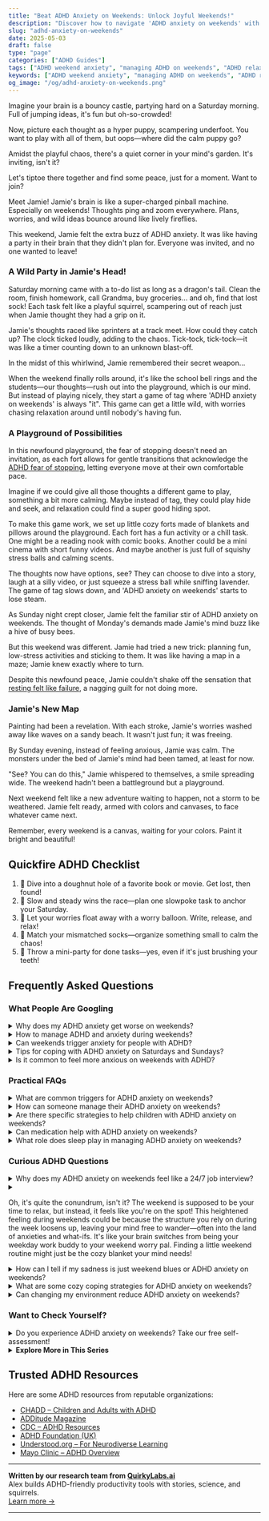 ```yaml
---
title: "Beat ADHD Anxiety on Weekends: Unlock Joyful Weekends!"
description: "Discover how to navigate 'ADHD anxiety on weekends' with our cozy blog. Feel seen and understood with tips that turn chaos into calm. Join us for a peaceful mental getaway!"
slug: "adhd-anxiety-on-weekends"
date: 2025-05-03
draft: false
type: "page"
categories: ["ADHD Guides"]
tags: ["ADHD weekend anxiety", "managing ADHD on weekends", "ADHD relaxation techniques", "coping with ADHD chaos", "ADHD playful coping strategies", "dealing with ADHD impulsivity", "ADHD and weekend productivity"]
keywords: ["ADHD weekend anxiety", "managing ADHD on weekends", "ADHD relaxation techniques", "coping with ADHD chaos", "ADHD playful coping strategies", "dealing with ADHD impulsivity", "ADHD and weekend productivity"]
og_image: "/og/adhd-anxiety-on-weekends.png"
---
```


Imagine your brain is a bouncy castle, partying hard on a Saturday morning. Full of jumping ideas, it's fun but oh-so-crowded!

Now, picture each thought as a hyper puppy, scampering underfoot. You want to play with all of them, but oops—where did the calm puppy go?

Amidst the playful chaos, there's a quiet corner in your mind's garden. It's inviting, isn't it?

Let's tiptoe there together and find some peace, just for a moment. Want to join?

Meet Jamie! Jamie's brain is like a super-charged pinball machine. Especially on weekends! Thoughts ping and zoom everywhere. Plans, worries, and wild ideas bounce around like lively fireflies.

This weekend, Jamie felt the extra buzz of ADHD anxiety. It was like having a party in their brain that they didn't plan for. Everyone was invited, and no one wanted to leave!

### A Wild Party in Jamie's Head!

Saturday morning came with a to-do list as long as a dragon's tail. Clean the room, finish homework, call Grandma, buy groceries... and oh, find that lost sock! Each task felt like a playful squirrel, scampering out of reach just when Jamie thought they had a grip on it.

Jamie's thoughts raced like sprinters at a track meet. How could they catch up? The clock ticked loudly, adding to the chaos. Tick-tock, tick-tock—it was like a timer counting down to an unknown blast-off.

In the midst of this whirlwind, Jamie remembered their secret weapon...

When the weekend finally rolls around, it's like the school bell rings and the students—our thoughts—rush out into the playground, which is our mind. But instead of playing nicely, they start a game of tag where 'ADHD anxiety on weekends' is always "it". This game can get a little wild, with worries chasing relaxation around until nobody's having fun.

### A Playground of Possibilities

In this newfound playground, the fear of stopping doesn't need an invitation, as each fort allows for gentle transitions that acknowledge the [ADHD fear of stopping](/pages/adhd-fear-of-stopping/), letting everyone move at their own comfortable pace.

Imagine if we could give all those thoughts a different game to play, something a bit more calming. Maybe instead of tag, they could play hide and seek, and relaxation could find a super good hiding spot.

To make this game work, we set up little cozy forts made of blankets and pillows around the playground. Each fort has a fun activity or a chill task. One might be a reading nook with comic books. Another could be a mini cinema with short funny videos. And maybe another is just full of squishy stress balls and calming scents.

The thoughts now have options, see? They can choose to dive into a story, laugh at a silly video, or just squeeze a stress ball while sniffing lavender. The game of tag slows down, and 'ADHD anxiety on weekends' starts to lose steam.

As Sunday night crept closer, Jamie felt the familiar stir of ADHD anxiety on weekends. The thought of Monday's demands made Jamie's mind buzz like a hive of busy bees.

But this weekend was different. Jamie had tried a new trick: planning fun, low-stress activities and sticking to them. It was like having a map in a maze; Jamie knew exactly where to turn.

Despite this newfound peace, Jamie couldn't shake off the sensation that [resting felt like failure](/pages/adhd-rest-feels-like-failure/), a nagging guilt for not doing more.

### Jamie's New Map

Painting had been a revelation. With each stroke, Jamie's worries washed away like waves on a sandy beach. It wasn't just fun; it was freeing.

By Sunday evening, instead of feeling anxious, Jamie was calm. The monsters under the bed of Jamie's mind had been tamed, at least for now.

"See? You can do this," Jamie whispered to themselves, a smile spreading wide. The weekend hadn't been a battleground but a playground.

Next weekend felt like a new adventure waiting to happen, not a storm to be weathered. Jamie felt ready, armed with colors and canvases, to face whatever came next.

Remember, every weekend is a canvas, waiting for your colors. Paint it bright and beautiful!

## Quickfire ADHD Checklist

1. 🍩 Dive into a doughnut hole of a favorite book or movie. Get lost, then found!
2. 🐢 Slow and steady wins the race—plan one slowpoke task to anchor your Saturday.
3. 🎈 Let your worries float away with a worry balloon. Write, release, and relax!
4. 🧦 Match your mismatched socks—organize something small to calm the chaos!
5. 🎉 Throw a mini-party for done tasks—yes, even if it's just brushing your teeth!

## Frequently Asked Questions



### What People Are Googling

<details><summary>Why does my ADHD anxiety get worse on weekends?</summary><p>It's really common for folks with ADHD to feel their anxiety creep up over the weekend, and you're definitely not alone in this! During the week, structured schedules often help manage ADHD symptoms by providing clear expectations and fewer choices on what to do next. When the weekend hits, that lack of structure can be a bit daunting, leading to feelings of overwhelm or increased anxiety about how to effectively manage time. A cozy tip might be to introduce a little gentle planning to your weekends, perhaps setting a few enjoyable or grounding activities to look forward to, which can help create a comforting sense of order and predictability.</p></details>
<details><summary>How to manage ADHD and anxiety during weekends?</summary><p>Weekends can sometimes feel overwhelming with ADHD and anxiety, but a bit of structure can really help! Consider creating a gentle plan that includes time for relaxation, fun activities, and perhaps a bit of socializing or quiet time, depending on what recharges you. It's also helpful to set small, achievable goals to give your days a sense of purpose without overloading yourself. And remember, it’s perfectly okay to have slow days where you do less and focus more on self-care - listening to your needs is key!</p></details>
<details><summary>Can weekends trigger anxiety for people with ADHD?</summary><p>Absolutely, weekends can sometimes trigger anxiety for people with ADHD. Without the structured routine that weekdays often provide, the open-ended nature of weekends can feel overwhelming. It's like having a big room with too many doors to choose from! A cozy tip is to create a gentle plan with a mix of must-dos and fun activities to give your weekend some comforting structure while still allowing room for spontaneity and rest.</p></details>
<details><summary>Tips for coping with ADHD anxiety on Saturdays and Sundays?</summary><p>Absolutely, weekends can sometimes throw us off with their unstructured nature, can’t they? A cozy tip is to create a gentle weekend routine that includes time for relaxation and activities you enjoy. Maybe start with a calming morning ritual like a warm cup of tea and a little reading or a walk. It’s also helpful to set small, achievable goals for your weekend to give you a sense of accomplishment without the pressure. Remember, it’s perfectly okay to take it slow and do what feels comforting for your mind and body.</p></details>
<details><summary>Is it common to feel more anxious on weekends with ADHD?</summary><p>Absolutely, feeling more anxious on weekends is quite common among people with ADHD. During the week, structured routines often help manage ADHD symptoms, but weekends can sometimes feel overwhelming due to a lack of structure and the pressure to manage free time effectively. It's perfectly okay to feel this way, and many find it helpful to introduce a bit of gentle planning to their weekends, like setting specific times for activities or small goals. This can provide a comforting framework that helps reduce anxiety and makes leisure time more enjoyable.</p></details>



### Practical FAQs

<details><summary>What are common triggers for ADHD anxiety on weekends?</summary><p>Weekends can sometimes bring up unexpected challenges for those with ADHD, leading to feelings of anxiety. A common trigger is the lack of routine that weekdays provide, which can make it hard to prioritize tasks and manage time effectively. Additionally, social gatherings or the pressure to maximize free time doing something productive or meaningful can also be stressful. Remember, it's okay to take things slow and plan your weekends in a way that feels comfortable and reassuring for you.</p></details>
<details><summary>How can someone manage their ADHD anxiety on weekends?</summary><p>Navigating weekend anxiety with ADHD can definitely be a cozy endeavor! Start by creating a gentle structure for your days—maybe a morning coffee ritual or a designated time for a soothing walk. Incorporate activities that engage your senses and ground you, like listening to your favorite playlist or doing a bit of gardening. Remember, it's perfectly okay to sprinkle your weekend with moments of rest and activities that bring you joy, making it a nurturing time to recharge.</p></details>
<details><summary>Are there specific strategies to help children with ADHD anxiety on weekends?</summary><p>Absolutely, weekends can sometimes disrupt the routine that many children with ADHD rely on, but there are comforting strategies to help manage anxiety. Creating a loose but predictable schedule for weekends can really help—include time for activities, relaxation, and a little adventure! Incorporating calming activities like reading together, doing puzzles, or spending time in nature can also be soothing. And remember, regular check-ins to chat about how they're feeling can make your child feel secure and understood.</p></details>
<details><summary>Can medication help with ADHD anxiety on weekends?</summary><p>Absolutely, medication can be a helpful tool for managing ADHD and associated anxiety, even on weekends! It’s common for folks to consider different medication schedules, but it's important to consult with your doctor about what works best for your needs, including any anxiety you experience. They might suggest maintaining a consistent medication routine even on weekends to help keep your symptoms steady. Remember, finding the right balance can make your weekends more enjoyable and productive!</p></details>
<details><summary>What role does sleep play in managing ADHD anxiety on weekends?</summary><p>Absolutely, sleep plays a crucial role in managing ADHD anxiety, especially on weekends. Think of sleep as your personal time-out session that allows your mind and body to rest, recharge, and reset. When you get consistent and restful sleep, it can significantly reduce anxiety levels and improve overall emotional regulation. So, cozy up in your favorite sleep environment and cherish your weekend sleep—it’s a gentle and effective way to soothe your ADHD symptoms and keep anxiety at bay.</p></details>



### Curious ADHD Questions

<details><summary>Why does my ADHD anxiety on weekends feel like a 24/7 job interview?</summary><p>Ah, that’s a really insightful observation and quite a common feeling. With ADHD, weekends might not have the structured routine that helps manage anxiety during the week, which can make things feel a bit overwhelming, almost like you're constantly on edge or needing to prove yourself, just like in a job interview. It’s like your brain is trying to find something to focus on without the usual weekday cues. To ease this, consider creating a light but comforting weekend routine that includes time for relaxation and activities you enjoy. This can provide a soothing framework and help reduce that interview-like pressure.</p></details>
<details><summary><p>Oh, it's quite the conundrum, isn't it? The weekend is supposed to be your time to relax, but instead, it feels like you're on the spot! This heightened feeling during weekends could be because the structure you rely on during the week loosens up, leaving your mind free to wander—often into the land of anxieties and what-ifs. It's like your brain switches from being your weekday work buddy to your weekend worry pal. Finding a little weekend routine might just be the cozy blanket your mind needs!</p></summary><p>Absolutely, what a spot-on observation! The shift from a structured weekday to a more open weekend can certainly leave room for anxiety to creep in. Creating a gentle weekend routine could indeed serve as that warm, comforting blanket for your mind. Think of incorporating activities that bring you joy and relaxation, perhaps a morning walk, a favorite hobby, or even setting aside time to read or meditate. This way, you can embrace the weekend with a sense of calm and familiarity.</p></details>
<details><summary>How can I tell if my sadness is just weekend blues or ADHD anxiety on weekends?</summary><p>It's really thoughtful of you to be tuning into your feelings like this. Distinguishing between weekend blues and ADHD-related anxiety can sometimes feel a bit tricky. A good first step is to reflect on any recurring patterns: Does your sadness seem linked to specific weekend triggers, like a break from a structured routine, or does it feel more pervasive, affecting your ability to enjoy things you usually love? If you find that your mood dips consistently or is accompanied by restlessness and worry, it might be connected to your ADHD. Exploring these feelings with a therapist or an ADHD coach could provide you with tailored insights and strategies.</p></details>
<details><summary>What are some cozy coping strategies for ADHD anxiety on weekends?</summary><p>Absolutely, finding cozy and comforting strategies can truly make all the difference in managing ADHD anxiety, especially over the weekends when you might have more time to reflect and relax. Consider creating a small, comforting nook in your home where you can snuggle up with a warm blanket, a good book, or even some soothing music. Engaging in a gentle hobby like knitting, drawing, or journaling can also offer a soothing rhythm that calms the mind. Lastly, don’t underestimate the power of a warm cup of herbal tea or a delightful hot cocoa to embrace a moment of peace and warmth, helping to ease any anxious feelings.</p></details>
<details><summary>Can changing my environment reduce ADHD anxiety on weekends?</summary><p>Absolutely, tweaking your environment can significantly ease ADHD-related anxiety, especially over the weekend when routines change. Creating a calm, organized space where distractions are minimized can help you feel more in control and peaceful. Consider gentle lighting, comfortable seating, and perhaps some calming music or natural sounds. Also, having a loose but comforting weekend routine can provide just enough structure to help you feel grounded while still allowing relaxation.</p></details>



### Want to Check Yourself?

<details><summary>Do you experience ADHD anxiety on weekends? Take our free self-assessment!</summary><p>Absolutely, weekends can sometimes bring their own set of challenges and anxieties, even though they're meant to be relaxing! It’s not uncommon for the shift from a structured week to a more open weekend to feel a bit overwhelming. Why not take a moment to explore your feelings a bit more with our free self-assessment? It’s a gentle way to understand your experiences better and find strategies that could help make your weekends more enjoyable.</p></details>

<script type="application/ld+json">
{
  "@context": "https://schema.org",
  "@type": "FAQPage",
  "mainEntity": [
    {
      "@type": "Question",
      "name": "Why does my ADHD anxiety get worse on weekends?",
      "acceptedAnswer": {
        "@type": "Answer",
        "text": "It's really common for folks with ADHD to feel their anxiety creep up over the weekend, and you're definitely not alone in this! During the week, structured schedules often help manage ADHD symptoms by providing clear expectations and fewer choices on what to do next. When the weekend hits, that lack of structure can be a bit daunting, leading to feelings of overwhelm or increased anxiety about how to effectively manage time. A cozy tip might be to introduce a little gentle planning to your weekends, perhaps setting a few enjoyable or grounding activities to look forward to, which can help create a comforting sense of order and predictability."
      }
    },
    {
      "@type": "Question",
      "name": "How to manage ADHD and anxiety during weekends?",
      "acceptedAnswer": {
        "@type": "Answer",
        "text": "Weekends can sometimes feel overwhelming with ADHD and anxiety, but a bit of structure can really help! Consider creating a gentle plan that includes time for relaxation, fun activities, and perhaps a bit of socializing or quiet time, depending on what recharges you. It's also helpful to set small, achievable goals to give your days a sense of purpose without overloading yourself. And remember, it\u2019s perfectly okay to have slow days where you do less and focus more on self-care - listening to your needs is key!"
      }
    },
    {
      "@type": "Question",
      "name": "Can weekends trigger anxiety for people with ADHD?",
      "acceptedAnswer": {
        "@type": "Answer",
        "text": "Absolutely, weekends can sometimes trigger anxiety for people with ADHD. Without the structured routine that weekdays often provide, the open-ended nature of weekends can feel overwhelming. It's like having a big room with too many doors to choose from! A cozy tip is to create a gentle plan with a mix of must-dos and fun activities to give your weekend some comforting structure while still allowing room for spontaneity and rest."
      }
    },
    {
      "@type": "Question",
      "name": "Tips for coping with ADHD anxiety on Saturdays and Sundays?",
      "acceptedAnswer": {
        "@type": "Answer",
        "text": "Absolutely, weekends can sometimes throw us off with their unstructured nature, can\u2019t they? A cozy tip is to create a gentle weekend routine that includes time for relaxation and activities you enjoy. Maybe start with a calming morning ritual like a warm cup of tea and a little reading or a walk. It\u2019s also helpful to set small, achievable goals for your weekend to give you a sense of accomplishment without the pressure. Remember, it\u2019s perfectly okay to take it slow and do what feels comforting for your mind and body."
      }
    },
    {
      "@type": "Question",
      "name": "Is it common to feel more anxious on weekends with ADHD?",
      "acceptedAnswer": {
        "@type": "Answer",
        "text": "Absolutely, feeling more anxious on weekends is quite common among people with ADHD. During the week, structured routines often help manage ADHD symptoms, but weekends can sometimes feel overwhelming due to a lack of structure and the pressure to manage free time effectively. It's perfectly okay to feel this way, and many find it helpful to introduce a bit of gentle planning to their weekends, like setting specific times for activities or small goals. This can provide a comforting framework that helps reduce anxiety and makes leisure time more enjoyable."
      }
    }
  ]
}
</script>
<script type="application/ld+json">
{
  "@context": "https://schema.org",
  "@type": "Article",
  "author": {
    "@type": "Person",
    "name": "QuirkyLabs",
    "url": "https://quirkylabs.ai/about"
  },
  "headline": "\"Beat ADHD Anxiety on Weekends: Unlock Joyful Weekends!\"",
  "mainEntityOfPage": "https://blog.quirkylabs.ai/pages/adhd-anxiety-on-weekends/",
  "datePublished": "2025-05-03"
}
</script>
<script type="application/ld+json">
{
  "@context": "https://schema.org",
  "@type": "BreadcrumbList",
  "itemListElement": [
    {
      "@type": "ListItem",
      "position": 1,
      "name": "Home",
      "item": "https://quirkylabs.ai/"
    },
    {
      "@type": "ListItem",
      "position": 2,
      "name": "Blog",
      "item": "https://blog.quirkylabs.ai/"
    },
    {
      "@type": "ListItem",
      "position": 3,
      "name": "\"Beat ADHD Anxiety on Weekends: Unlock Joyful Weekends!\"",
      "item": "https://blog.quirkylabs.ai/pages/adhd-anxiety-on-weekends/"
    }
  ]
}
</script>

<details>
<summary><strong>Explore More in This Series</strong></summary>

- [Adhd Rest Feels Like Failure](/pages/adhd-rest-feels-like-failure/)
- [Adhd And Guilt Doing Nothing](/pages/adhd-and-guilt-doing-nothing/)
- [Adhd Cant Slow Down](/pages/adhd-cant-slow-down/)
- [Adhd Rest Doesnt Recharge](/pages/adhd-rest-doesnt-recharge/)
- [Adhd Productivity Shame](/pages/adhd-productivity-shame/)
- [Adhd Crash After Focus](/pages/adhd-crash-after-focus/)
- [Adhd Grind Or Collapse](/pages/adhd-grind-or-collapse/)
- [Adhd Hustle Burnout](/pages/adhd-hustle-burnout/)
</details>



## Trusted ADHD Resources

Here are some ADHD resources from reputable organizations:

- [CHADD – Children and Adults with ADHD](https://chadd.org)
- [ADDitude Magazine](https://www.additudemag.com)
- [CDC – ADHD Resources](https://www.cdc.gov/ncbddd/adhd)
- [ADHD Foundation (UK)](https://www.adhdfoundation.org.uk)
- [Understood.org – For Neurodiverse Learning](https://www.understood.org)
- [Mayo Clinic – ADHD Overview](https://www.mayoclinic.org/diseases-conditions/adhd)


---

**Written by our research team from [QuirkyLabs.ai](https://quirkylabs.ai)**  
Alex builds ADHD-friendly productivity tools with stories, science, and squirrels.  
[Learn more →](https://quirkylabs.ai)

---